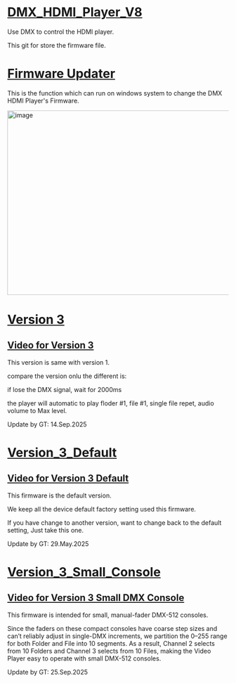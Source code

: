 # [DMX_HDMI_Player_V8](https://github.com/gt1920/DMX_HDMI_Player_V8/)
Use DMX to control the HDMI player.

This git for store the firmware file.

# [Firmware Updater](./Firmware_Updater/)

This is the function which can run on windows system to change the DMX HDMI Player's Firmware.

<img width="899" height="420" alt="image" src="https://github.com/user-attachments/assets/b4e7cea8-add2-43f2-b790-1388eed24f70" />


# [Version 3](./Version_3/)
## [Video for Version 3](https://www.youtube.com/watch?v=7C6FH-xLFSA)

This version is same with version 1.

compare the version onlu the different is:

if lose the DMX signal, wait for 2000ms

the player will automatic to play floder #1, file #1, single file repet, audio volume to Max level.

Update by GT: 14.Sep.2025

# [Version_3_Default](./Version_3_Default/)
## [Video for Version 3 Default](https://youtu.be/tv3IqqsQXow?si=qoUCaSS-gs-4ziTw)

This firmware is the default version.

We keep all the device default factory setting used this firmware.

If you have change to another version, want to change back to the default setting, Just take this one.

Update by GT: 29.May.2025

# [Version_3_Small_Console](./Version_3_Small_Console/)
## [Video for Version 3 Small DMX Console](https://youtu.be/KtjxazMMoqE)

This firmware is intended for small, manual-fader DMX-512 consoles.

Since the faders on these compact consoles have coarse step sizes and can’t reliably adjust in single-DMX increments, we partition the 0–255 range for both Folder and File into 10 segments. 
As a result, Channel 2 selects from 10 Folders and Channel 3 selects from 10 Files, making the Video Player easy to operate with small DMX-512 consoles.

Update by GT: 25.Sep.2025

